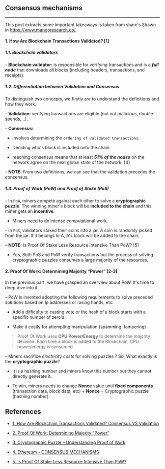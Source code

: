 ## Consensus mechanisms 

___ 

This post extracts some important takeaways is taken from share's Shawn in https://www.mangoresearch.co/. 

#### 1. How Are Blockchain Transactions Validated? [1]

##### 1.1. Blockchain validators

\- **Blockchain validator:** is responsible for verifying transactions and is a ***full node*** that downloads all blocks (including headers, transactions, and receipts). 

##### 1.2. Differentiation between Validation and Consensus

To distinguish two concepts, we firstly are to understand the definitions and how they work. 

\- **Validation:** verifying transactions are eligible (not not malicious, double spends,...).

\- **Consensus:**

+ involves determining the `ordering of validated transactions`. 

+ Deciding who's block is included onto the chain. 

+ reaching consensus means that at least ***51% of the nodes*** on the network agree on the next global state of the network. [4]

\- **NOTE:** From two definitions, we can see that the validation precedes the consensus. 

##### 1.3. Proof of Work (PoW) and Proof of Stake (PoS)

\- In `PoW`, miners compete against each other to solve a **cryptographic puzzle**. The winning miner's block will be **included to the chain** and this miner gets an **incentive**. 

+ Miners need to do intense computational work.

\- In `PoS`, validators staked their coins into a jar. A coin is randomly picked from the jar. If it belongs to A, A's block will be added to the chain. 

\- **NOTE:** Is Proof Of Stake Less Resource Intensive Than PoW? [5]

+ Yes, Both PoS and PoW verify transactions but the process of solving cryptographic puzzles consumes a large majority of the resources. 

#### 2. Proof Of Work: Determining Majority “Power” [2-3]

In the previous part, we have grasped an overview about PoW. It's time to deep dive into it. 

\- PoW is invented adopting the following requirements to solve preceded solutions based on Ip addresses or rasing hands, etc: 

+ Add a [difficulty](https://www.coindesk.com/learn/bitcoin-mining-difficulty-everything-you-need-to-know/#:~:text=Bitcoin's%20mining%20difficulty%20is%20updated,to%20mine%20a%20new%20block.) to casting vote or the hash of a block starts with a specific number of zero's

+ Make it costly for attempting manipulation (spamming, tampering)

> Proof Of Work uses **CPU Power/Energy** to determine the majority decision. Each time a block is added to the Blockchain, CPU power/energy is consumed. 

\- Miners sacrifice *electricity costs* for solving puzzles ? So, What exactly is the **cryptographic puzzle**?

+ It is a hashing number and miners know this number but they cannot directly generate it. 

+ To win, miners needs to change **Nonce** value until **fixed components** (transaction data, block data, etc) + **Nonce** = Cryptographic puzzle (hashing number). 


## References

+ [1. How Are Blockchain Transactions Validated? Consensus VS Validation](https://www.mangoresearch.co/blockchain-consensus-vs-validation/)

+ [2. Proof Of Work: Determining Majority “Power”](https://www.mangoresearch.co/proof-of-work-determining-majority-power/)

+ [3. Cryptographic Puzzle – Understanding Proof of Work](https://www.mangoresearch.co/cryptographic-puzzle-proof-of-work/)

+ [4. Ethereum - CONSENSUS MECHANISMS](https://ethereum.org/en/developers/docs/consensus-mechanisms/)

+ [5. Is Proof Of Stake Less Resource Intensive Than PoW?](https://www.mangoresearch.co/is-proof-of-stake-less-resource-intensive/)